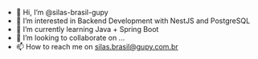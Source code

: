 - 👋 Hi, I’m @silas-brasil-gupy
- 👀 I’m interested in Backend Development with NestJS and PostgreSQL
- 🌱 I’m currently learning Java + Spring Boot
- 💞️ I’m looking to collaborate on ...
- 📫 How to reach me on silas.brasil@gupy.com.br

<!---
silas-brasil-gupy/silas-brasil-gupy is a ✨ special ✨ repository because its `README.md` (this file) appears on your GitHub profile.
You can click the Preview link to take a look at your changes.
--->
